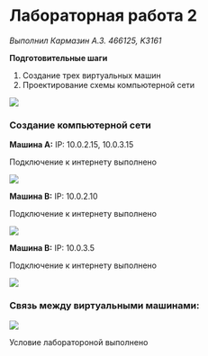 Лабораторная работа 2
===========================
*Выполнил Кармазин А.З. 466125, K3161*

**Подготовительные шаги**

1. Создание трех виртуальных машин
2. Проектирование схемы компьютерной сети

<image src=Untitled.jpg>


### Создание компьютерной сети

**Машина А:**
IP: 10.0.2.15, 10.0.3.15

Подключение к интернету выполнено

<image src=1сеть+ip.png>

**Машина B:**
IP: 10.0.2.10

Подключение к интернету выполнено

<image src=2сеть+ip1.png>

**Машина B:**
IP: 10.0.3.5

Подключение к интернету выполнено

<image src=3сеть.png>

### Связь между виртуальными машинами:

<image src=finale1.png>



Условие лаборатороной выполнено